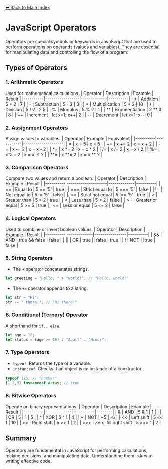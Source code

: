 [⬅ Back to Main Index](../README.md)

# JavaScript Operators

Operators are special symbols or keywords in JavaScript that are used to perform operations on operands (values and variables). They are essential for manipulating data and controlling the flow of a program.

## Types of Operators

### 1. Arithmetic Operators
Used for mathematical calculations.
| Operator | Description      | Example      | Result   |
|----------|-----------------|-------------|----------|
| +        | Addition        | 5 + 2       | 7        |
| -        | Subtraction     | 5 - 2       | 3        |
| *        | Multiplication  | 5 * 2       | 10       |
| /        | Division        | 5 / 2       | 2.5      |
| %        | Modulus         | 5 % 2       | 1        |
| **       | Exponentiation  | 2 ** 3      | 8        |
| ++       | Increment       | let x=1; x++| 2        |
| --       | Decrement       | let x=1; x--| 0        |

### 2. Assignment Operators
Assign values to variables.
| Operator | Example   | Equivalent         |
|----------|-----------|--------------------|
| =        | x = 5     | x = 5              |
| +=       | x += 2    | x = x + 2          |
| -=       | x -= 2    | x = x - 2          |
| *=       | x *= 2    | x = x * 2          |
| /=       | x /= 2    | x = x / 2          |
| %=       | x %= 2    | x = x % 2          |
| **=      | x **= 2   | x = x ** 2         |

### 3. Comparison Operators
Compare two values and return a boolean.
| Operator | Description         | Example      | Result   |
|----------|--------------------|-------------|----------|
| ==       | Equal to           | 5 == '5'    | true     |
| ===      | Strict equal to    | 5 === '5'   | false    |
| !=       | Not equal to       | 5 != '5'    | false    |
| !==      | Strict not equal   | 5 !== '5'   | true     |
| >        | Greater than       | 5 > 2       | true     |
| <        | Less than          | 5 < 2       | false    |
| >=       | Greater or equal   | 5 >= 5      | true     |
| <=       | Less or equal      | 5 <= 2      | false    |

### 4. Logical Operators
Used to combine or invert boolean values.
| Operator | Description | Example         | Result   |
|----------|-------------|----------------|----------|
| &&       | AND         | true && false  | false    |
| \|\|     | OR          | true || false  | true     |
| !        | NOT         | !true          | false    |

### 5. String Operators
- The `+` operator concatenates strings.
```js
let greeting = "Hello, " + "world!"; // "Hello, world!"
```
- The `+=` operator appends to a string.
```js
let str = "Hi";
str += " there!"; // "Hi there!"
```

### 6. Conditional (Ternary) Operator
A shorthand for `if...else`.
```js
let age = 18;
let status = (age >= 18) ? "Adult" : "Minor";
```

### 7. Type Operators
- `typeof`: Returns the type of a variable.
- `instanceof`: Checks if an object is an instance of a constructor.
```js
typeof 123; // "number"
[1,2,3] instanceof Array; // true
```

### 8. Bitwise Operators
Operate on binary representations.
| Operator | Description | Example   | Result |
|----------|-------------|-----------|--------|
| &        | AND         | 5 & 1     | 1      |
| \|       | OR          | 5 | 1     | 5      |
| ^        | XOR         | 5 ^ 1     | 4      |
| ~        | NOT         | ~5        | -6     |
| <<       | Left shift  | 5 << 1    | 10     |
| >>       | Right shift | 5 >> 1    | 2      |
| >>>      | Zero-fill right shift | 5 >>> 1 | 2 |

## Summary
Operators are fundamental in JavaScript for performing calculations, making decisions, and manipulating data. Understanding them is key to writing effective code.